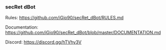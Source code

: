 ### secRet dBot

Rules: https://github.com/iGio90/secRet_dBot/RULES.md

Documentation: https://github.com/iGio90/secRet_dBot/blob/master/DOCUMENTATION.md

Discord: https://discord.gg/hTVhy3V